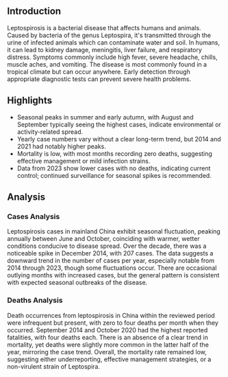 ## Introduction

Leptospirosis is a bacterial disease that affects humans and animals. Caused by bacteria of the genus Leptospira, it's transmitted through the urine of infected animals which can contaminate water and soil. In humans, it can lead to kidney damage, meningitis, liver failure, and respiratory distress. Symptoms commonly include high fever, severe headache, chills, muscle aches, and vomiting. The disease is most commonly found in a tropical climate but can occur anywhere. Early detection through appropriate diagnostic tests can prevent severe health problems.

## Highlights

- Seasonal peaks in summer and early autumn, with August and September typically seeing the highest cases, indicate environmental or activity-related spread. <br/>
- Yearly case numbers vary without a clear long-term trend, but 2014 and 2021 had notably higher peaks. <br/>
- Mortality is low, with most months recording zero deaths, suggesting effective management or mild infection strains. <br/>
- Data from 2023 show lower cases with no deaths, indicating current control; continued surveillance for seasonal spikes is recommended. <br/>

## Analysis

### Cases Analysis
Leptospirosis cases in mainland China exhibit seasonal fluctuation, peaking annually between June and October, coinciding with warmer, wetter conditions conducive to disease spread. Over the decade, there was a noticeable spike in December 2014, with 207 cases. The data suggests a downward trend in the number of cases per year, especially notable from 2014 through 2023, though some fluctuations occur. There are occasional outlying months with increased cases, but the general pattern is consistent with expected seasonal outbreaks of the disease.

### Deaths Analysis
Death occurrences from leptospirosis in China within the reviewed period were infrequent but present, with zero to four deaths per month when they occurred. September 2014 and October 2020 had the highest reported fatalities, with four deaths each. There is an absence of a clear trend in mortality, yet deaths were slightly more common in the latter half of the year, mirroring the case trend. Overall, the mortality rate remained low, suggesting either underreporting, effective management strategies, or a non-virulent strain of Leptospira.
